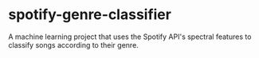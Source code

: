 # spotify-genre-classifier
A machine learning project that uses the Spotify API's spectral features to classify songs according to their genre.
